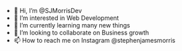 - 👋 Hi, I’m @SJMorrisDev
- 👀 I’m interested in Web Development
- 🌱 I’m currently learning many new things
- 💞️ I’m looking to collaborate on Business growth
- 📫 How to reach me on Instagram @stephenjamesmorris

<!---
SJMorrisDev/SJMorrisDev is a ✨ special ✨ repository because its `README.md` (this file) appears on your GitHub profile.
You can click the Preview link to take a look at your changes.
--->
